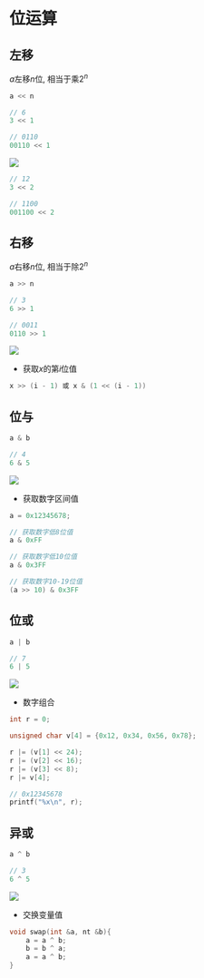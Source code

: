 <!--
 * @Description: 
 * @Version: 1.0
 * @Author: DaLao
 * @Email: dalao@xxx.com
 * @Date: 2021-11-14 23:48:54
 * @LastEditors: DaLao
 * @LastEditTime: 2022-07-19 22:12:18
-->

# 位运算

## 左移

$a$左移$n$位, 相当于乘$2^{n}$

```c
a << n
```

```c
// 6
3 << 1

// 0110
00110 << 1
```

![](https://cdn.hurra.ltd/img/2022-4-3-2332.svg)

```c
// 12
3 << 2

// 1100
001100 << 2
```

## 右移

$a$右移$n$位, 相当于除$2^{n}$

```c
a >> n
```

```c
// 3
6 >> 1

// 0011
0110 >> 1
```

![](https://cdn.hurra.ltd/img/2022-4-3-2334.svg)

- 获取$x$的第$i$位值

```c
x >> (i - 1) 或 x & (1 << (i - 1))
```

## 位与

```c
a & b
```

```c
// 4
6 & 5
```

![](https://cdn.hurra.ltd/img/2022-4-3-2339.svg)

- 获取数字区间值

```c
a = 0x12345678;

// 获取数字低8位值
a & 0xFF

// 获取数字低10位值
a & 0x3FF

// 获取数字10-19位值
(a >> 10) & 0x3FF
```

## 位或

```c
a | b
```

```c
// 7
6 | 5
```

![](https://cdn.hurra.ltd/img/2022-4-3-2340.svg)

- 数字组合

```c
int r = 0;

unsigned char v[4] = {0x12, 0x34, 0x56, 0x78};

r |= (v[1] << 24);
r |= (v[2] << 16);
r |= (v[3] << 8);
r |= v[4];

// 0x12345678
printf("%x\n", r);
```

## 异或

```c
a ^ b
```

```c
// 3
6 ^ 5
```

![](https://cdn.hurra.ltd/img/2022-4-3-2343.svg)

- 交换变量值

```c
void swap(int &a, nt &b){
    a = a ^ b; 
    b = b ^ a;
    a = a ^ b;
}
```
